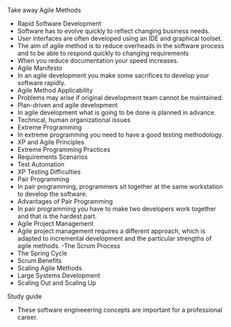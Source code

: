 Take away
Agile Methods
- Rapid Software Development
- Software has to evolve quickly to reflect changing business needs.
- User interfaces are often developed using an IDE and graphical toolset.
- The aim of agile method is to reduce overheads in the software process and to be able to respond quickly to changing requirements
- When you reduce documentation your speed increases.
- Agile Manifesto
- In an agile development you make some sacrifices to develop your software rapidly.
- Agile Method Applicability
- Problems may arise if original development team cannot be maintained.
- Plan-driven and agile development
- In agile development what is going to be done is planned in advance.
- Technical, human organizational issues
- Extreme Programming
- In extreme programming you need to have a good testing methodology.
- XP and Agile Principles
- Extreme Programming Practices
- Requirements Scenarios
- Test Automation
- XP Testing Difficulties
- Pair Programming
- In pair programming, programmers sit together at the same workstation to develop the software.
- Advantages of Pair Programming
- In pair programming you have to make two developers work together and that is the hardest part.
- Agile Project Management
- Agile project management requires a different approach, which is adapted to incremental development and the particular strengths of agile methods.
-The Scrum Process
- The Spring Cycle
- Scrum Benefits	
- Scaling Agile Methods
- Large Systems Development
- Scaling Out and Scaling Up

Study guide
- These software engineeering concepts are important for a professional career.